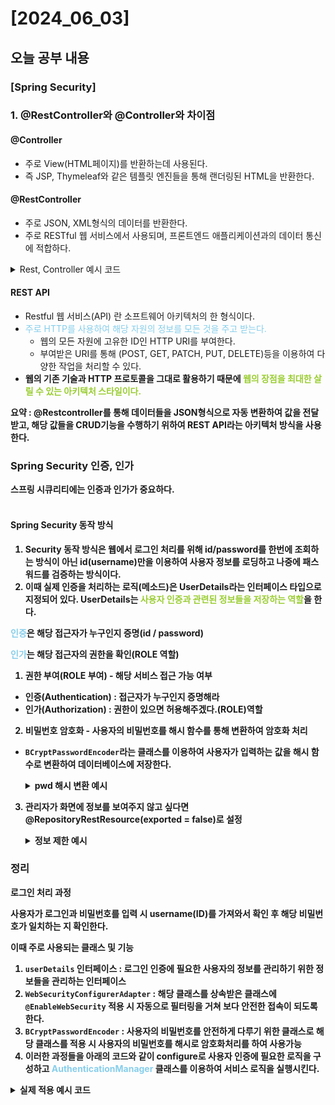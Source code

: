 # [2024_06_03]

## 오늘 공부 내용
### [Spring Security]
### 1.  @RestController와 @Controller와 차이점

#### @Controller 
- 주로 View(HTML페이지)를 반환하는데 사용된다. 
- 즉 JSP, Thymeleaf와 같은 템플릿 엔진들을 통해 랜더링된 HTML을 반환한다.

#### @RestController
- 주로 JSON, XML형식의 데이터를 반환한다.
- 주로 RESTful 웹 서비스에서 사용되며, 프론트엔드 애플리케이션과의 데이터 통신에 적합하다.
<details>
    <summary>Rest, Controller 예시 코드</summary>

``` java
// @Controller 사용 예시
@Controller
public class MyController {
    @GetMapping("/hello")
    public String hello(Model model) {
        model.addAttribute("message", "Hello, World!");
        return "hello";  // hello.html 뷰를 반환
    }
}

// @RestController 사용 예시
@RestController
public class MyRestController {
    @GetMapping("/hello")
    public String hello() {
        return "Hello, World!";  // "Hello, World!"를 JSON 형식으로 반환
    }
}

```

</details>

#### REST API
- Restful 웹 서비스(API) 란 소프트웨어 아키텍처의 한 형식이다.
- <span style="color:skyblue">주로 HTTP를 사용하여 해당 자원의 정보를 모든 것을 주고 받는다.</span>
    - 웹의 모든 자원에 고유한 ID인 HTTP URI를 부여한다.
    - 부여받은 URI를 통해 (POST, GET, PATCH, PUT, DELETE)등을 이용하여 다양한 작업을 처리할 수 있다.
- <b>웹의 기존 기술과 HTTP 프로토콜을 그대로 활용하기 때문에 <span style="color:yellowgreen">웹의 장점을 최대한 살릴 수 있는 아키텍처 스타일이다.</span>

요약 :  @Restcontroller를 통해 데이터들을 JSON형식으로 자동 변환하여 값을 전달받고, 해당 값들을 CRUD기능을 수행하기 위하여 REST API라는 아키텍처 방식을 사용한다.

### Spring Security 인증, 인가
스프링 시큐리티에는 인증과 인가가 중요하다.
<br><br>
#### Spring Security 동작 방식
1. Security 동작 방식은 웹에서 로그인 처리를 위해 id/password를 한번에 조회하는 방식이 아닌 id(username)만을 이용하여 사용자 정보를 로딩하고 나중에 패스워드를 검증하는 방식이다.
2. 이때 실제 인증을 처리하는 로직(메소드)은 UserDetails라는 인터페이스 타입으로 지정되어 있다. UserDetails는 <span style="color:yellowgreen">사용자 인증과 관련된 정보들을 저장하는 역할</span>을 한다.

<span style="color:skyblue">인증</span>은 해당 접근자가 누구인지 증명(id / password)

<span style="color:skyblue">인가</span>는 해당 접근자의 권한을 확인(ROLE 역할)
1. 권한 부여(ROLE 부여) - 해당 서비스 접근 가능 여부
- 인증(Authentication) : 접근자가 누구인지 증명해라
- 인가(Authorization) : 권한이 있으면 허용해주겠다.(ROLE)역할

2. 비밀번호 암호화 - 사용자의 비밀번호를 해시 함수를 통해 변환하여 암호화 처리
 - `BCryptPasswordEncoder`라는 클래스를 이용하여 사용자가 입력하는 값을 해시 함수로 변환하여 데이터베이스에 저장한다.

    <details>
    <summary>pwd 해시 변환 예시</summary>

    ``` java
        @Autowired
        public void configGlobal(AuthenticationManagerBuilder auth) throws Exception {
            auth.userDetailsService(userDetailsService)
                .passwordEncoder(new BCryptPasswordEncoder());
        }
    ```
</details>

3. 관리자가 화면에 정보를 보여주지 않고 싶다면 @RepositoryRestResource(exported = false)로 설정

    <details> 
    <summary>정보 제한 예시</summary>

    ``` java
    // User는 Rest Repository에서 제외된다.
    // 이것을 안하게 되면 User테이블의 정보가 노출된다.
    @RepositoryRestResource(exported = false)
    public interface UserRepository extends JpaRepository<User, Integer> {
        Optional<User> findByUsername(String username);
    }
    ```
</details>

### 정리

로그인 처리 과정

사용자가 로그인과 비밀번호를 입력 시 username(ID)를 가져와서 확인 후 해당 비밀번호가 일치하는 지 확인한다.

이때 주로 사용되는 클래스 및 기능

1. `userDetails` 인터페이스 : 로그인 인증에 필요한 사용자의 정보를 관리하기 위한 정보들을 관리하는 인터페이스
2. `WebSecurityConfigurerAdapter` : 해당 클래스를 상속받은 클래스에 `@EnableWebSecurity` 적용 시 자동으로 필터링을 거쳐 보다 안전한 접속이 되도록 한다.
3. `BCryptPasswordEncoder` : 사용자의 비밀번호를 안전하게 다루기 위한 클래스로 해당 클래스를 적용 시 사용자의 비밀번호를 해시로 암호화처리를 하여 사용가능
4. 이러한 과정들을 아래의 코드와 같이 configure로 사용자 인증에 필요한 로직을 구성하고 <span style="color:skyblue">AuthenticationManager </span>클래스를 이용하여 서비스 로직을 실행시킨다.

<details>
    <summary>실제 적용 예시 코드</summary>

``` java
@Autowired
    public void configGlobal(AuthenticationManagerBuilder auth) throws Exception {
        auth.userDetailsService(userDetailsService)
             .passwordEncoder(new BCryptPasswordEncoder());
    }
    @Override
    protected void configure(HttpSecurity http) throws Exception {
        // 어떤 요청이든 Security에 의해 검사하지 않고 모두 허용
        http.csrf().disable()
             .cors().and()
             .authorizeRequests().anyRequest().permitAll();

@Bean
    public AuthenticationManager authenticationManagerBean() throws Exception {
        return authenticationManager();
    }
```

</details>
